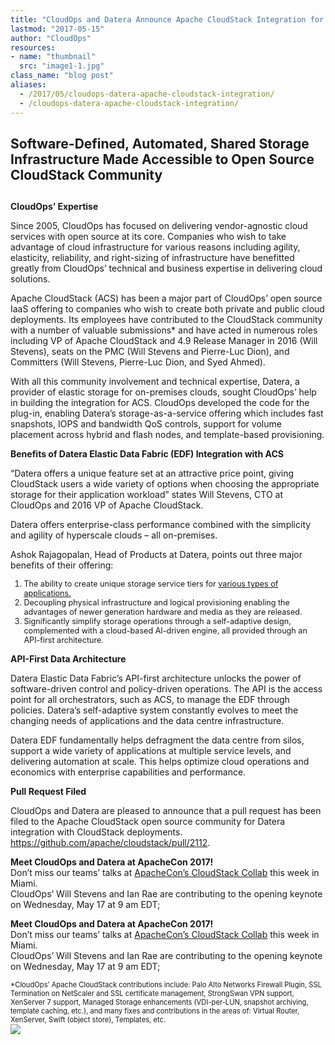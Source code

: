 ```yaml
---
title: "CloudOps and Datera Announce Apache CloudStack Integration for Web-Scale Storage Service"
lastmod: "2017-05-15"
author: "CloudOps"
resources:
- name: "thumbnail"
  src: "image1-1.jpg"
class_name: "blog post"
aliases:
  - /2017/05/cloudops-datera-apache-cloudstack-integration/
  - /cloudops-datera-apache-cloudstack-integration/
---
```


<div><h2>Software-Defined, Automated, Shared Storage Infrastructure Made Accessible to Open Source CloudStack Community<p></p></h2><h2></h2></div>

<p><b>CloudOps’ Expertise</b></p>

<p>Since 2005, CloudOps has focused on delivering vendor-agnostic cloud services with open source at its core. Companies who wish to take advantage of cloud infrastructure for various reasons including agility, elasticity, reliability, and right-sizing of infrastructure have benefitted greatly from CloudOps’ technical and business expertise in delivering cloud solutions.</p>

<p>Apache CloudStack (ACS) has been a major part of CloudOps’ open source IaaS offering to companies who wish to create both private and public cloud deployments. Its employees have contributed to the CloudStack community with a number of valuable submissions* and have acted in numerous roles including VP of Apache CloudStack and 4.9 Release Manager in 2016 (Will Stevens), seats on the PMC (Will Stevens and Pierre-Luc Dion), and Committers (Will Stevens, Pierre-Luc Dion, and Syed Ahmed).</p>

<p>With all this community involvement and technical expertise, Datera, a provider of elastic storage for on-premises clouds, sought CloudOps’ help in building the integration for ACS. CloudOps developed the code for the plug-in, enabling Datera’s storage-as-a-service offering which includes fast snapshots, IOPS and bandwidth QoS controls, support for volume placement across hybrid and flash nodes, and template-based provisioning.</p>

<p><b>Benefits of Datera Elastic Data Fabric (EDF) Integration with ACS</b></p>

<p>“Datera offers a unique feature set at an attractive price point, giving CloudStack users a wide variety of options when choosing the appropriate storage for their application workload” states Will Stevens, CTO at CloudOps and 2016 VP of Apache CloudStack.</p>

<p>Datera offers enterprise-class performance combined with the simplicity and agility of hyperscale clouds – all on-premises.</p>

<p>Ashok Rajagopalan, Head of Products at Datera, points out three major benefits of their offering:</p>

<div><ol style="font-size:90%"><li>The ability to create unique storage service tiers for <a href="http://www.datera.io/blog/data-is-currency/" target="_blank"> various types of applications.</a></li><li>Decoupling physical infrastructure and logical provisioning enabling the advantages of newer generation hardware and media as they are released.</li><li>Significantly simplify storage operations through a self-adaptive design, complemented  with a cloud-based AI-driven engine, all provided through an API-first architecture.</li></ol></div>

<p><b>API-First Data Architecture</b></p>

<p>Datera Elastic Data Fabric’s API-first architecture unlocks the power of software-driven control and policy-driven operations. The API is the access point for all orchestrators, such as ACS, to manage the EDF through policies. Datera’s self-adaptive system constantly evolves to meet the changing needs of applications and the data centre infrastructure.</p>

<p>Datera EDF fundamentally helps defragment the data centre from silos, support a wide variety of applications at multiple service levels, and delivering automation at scale. This helps optimize cloud operations and economics with enterprise capabilities and performance.</p>

<p><b>Pull Request Filed</b></p>

<p>CloudOps and Datera are pleased to announce that a pull request has been filed to the Apache CloudStack open source community for Datera integration with CloudStack deployments. <a href="https://github.com/apache/cloudstack/pull/2112" target="_blank">https://github.com/apache/cloudstack/pull/2112</a>.</p>

<p><b>Meet CloudOps and Datera at ApacheCon 2017!</b><br> Don’t miss our teams’ talks at <a href="http://us.cloudstackcollab.org/#schedule" target="_blank"> ApacheCon’s CloudStack Collab</a> this week in Miami.<br> CloudOps’ Will Stevens and Ian Rae are contributing to the opening keynote on Wednesday, May 17 at 9 am EDT;</p>

<p><b>Meet CloudOps and Datera at ApacheCon 2017!</b><br> Don’t miss our teams’ talks at <a href="http://us.cloudstackcollab.org/#schedule" target="_blank"> ApacheCon’s CloudStack Collab</a> this week in Miami.<br> CloudOps’ Will Stevens and Ian Rae are contributing to the opening keynote on Wednesday, May 17 at 9 am EDT;</p>

<div style="font-size: 80%">*CloudOps’ Apache CloudStack contributions include: Palo Alto Networks Firewall Plugin, SSL Termination on NetScaler and SSL certificate management, StrongSwan VPN support, XenServer 7 support, Managed Storage enhancements (VDI-per-LUN, snapshot archiving, template caching, etc.), and many fixes and contributions in the areas of: Virtual Router, XenServer, Swift (object store), Templates, etc.</div>

<div class="row">
    <div class="col-xl-8 offset-xl-2 col-lg-10 offset-lg-1 col-md-10 offset-md-1 col-sm-12 col-xs-12 cta-image">
      <img src="/images/blog/cta/white-paper.jpeg">
    </div>
</div>